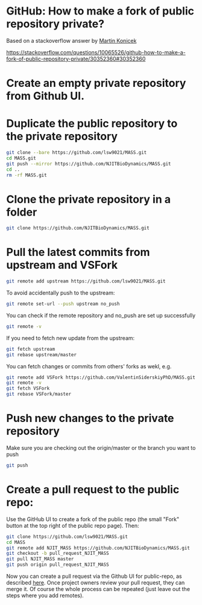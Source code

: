 # GitHub: How to make a fork of public repository private?
Based on a stackoverflow answer by [Martin Konicek](https://stackoverflow.com/users/90998/martin-konicek)

https://stackoverflow.com/questions/10065526/github-how-to-make-a-fork-of-public-repository-private/30352360#30352360

# Create an empty private repository from Github UI.

# Duplicate the public repository to the private repository
```bash
git clone --bare https://github.com/lsw9021/MASS.git
cd MASS.git
git push --mirror https://github.com/NJITBioDynamics/MASS.git
cd ..
rm -rf MASS.git
```

# Clone the private repository in a folder
```bash
git clone https://github.com/NJITBioDynamics/MASS.git
```

# Pull the latest commits from upstream and VSFork
```bash
git remote add upstream https://github.com/lsw9021/MASS.git
```
To avoid accidentally push to the upstream:
```bash
git remote set-url --push upstream no_push
```
You can check if the remote repository and no_push are set up successfully
```bash
git remote -v
```
If you need to fetch new update from the upstream:
```bash
git fetch upstream
git rebase upstream/master
```

You can fetch changes or commits from others' forks as wekl, e.g.
```bash
git remote add VSFork https://github.com/ValentinSiderskiyPhD/MASS.git
git remote -v
git fetch VSFork
git rebase VSFork/master
```

# Push new changes to the private repository
Make sure you are checking out the origin/master or the branch you want to push
```bash
git push
```

# Create a pull request to the public repo:
Use the GitHub UI to create a fork of the public repo (the small "Fork" button at the top right of the public repo page). Then:

```bash
git clone https://github.com/lsw9021/MASS.git
cd MASS
git remote add NJIT_MASS https://github.com/NJITBioDynamics/MASS.git
git checkout -b pull_request_NJIT_MASS
git pull NJIT_MASS master
git push origin pull_request_NJIT_MASS
```
Now you can create a pull request via the Github UI for public-repo, as described [here](https://help.github.com/en/github/collaborating-with-issues-and-pull-requests/creating-a-pull-request).
Once project owners review your pull request, they can merge it.
Of course the whole process can be repeated (just leave out the steps where you add remotes).


